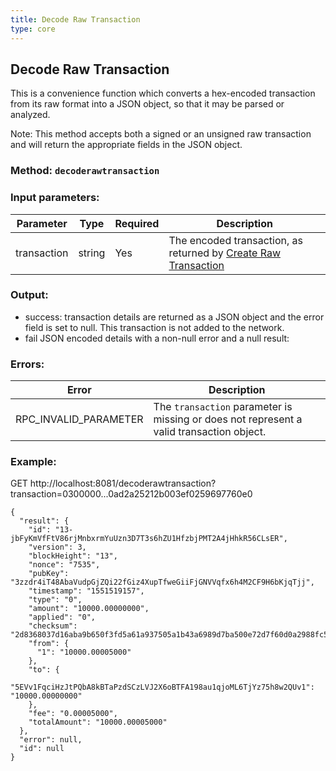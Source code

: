 ```yaml
---
title: Decode Raw Transaction
type: core
---
```

## Decode Raw Transaction
This is a convenience function which converts a hex-encoded transaction from its raw format into a JSON object, so that it may be parsed or analyzed.  

Note: This method accepts both a signed or an unsigned raw transaction and will return the appropriate fields in the JSON object.

### Method: `decoderawtransaction`
### Input parameters:

| Parameter | Type | Required | Description |
| --- | --- | --- | --- |
| transaction | string | Yes | The encoded transaction, as returned by [Create Raw Transaction](https://projectixian.github.io/api_docs/core_create_raw_transaction.html) |


### Output:
- success: transaction details are returned as a JSON object and the error field is set to null. This transaction is not added to the network.
- fail JSON encoded details with a non-null error and a null result:

### Errors:

| Error | Description |
| --- | --- |
| RPC_INVALID_PARAMETER | The `transaction` parameter is missing or does not represent a valid transaction object. |

### Example:
GET http://localhost:8081/decoderawtransaction?transaction=0300000...0ad2a25212b003ef0259697760e0

```
{
  "result": {
    "id": "13-jbFyKmVfFtV86rjMnbxrmYuUzn3D7T3s6hZU1HfzbjPMT2A4jHhkR56CLsER",
    "version": 3,
    "blockHeight": "13",
    "nonce": "7535",
    "pubKey": "3zzdr4iT48AbaVudpGjZQi22fGiz4XupTfweGiiFjGNVVqfx6h4M2CF9H6bKjqTjj",
    "timestamp": "1551519157",
    "type": "0",
    "amount": "10000.00000000",
    "applied": "0",
    "checksum": "2d8368037d16aba9b650f3fd5a61a937505a1b43a6989d7ba500e72d7f60d0a2988fc5c5afe997015b8529ec",
    "from": {
      "1": "10000.00005000"
    },
    "to": {
      "5EVv1FqciHzJtPQbA8kBTaPzdSCzLVJ2X6oBTFA198au1qjoML6TjYz75h8w2QUv1": "10000.00000000"
    },
    "fee": "0.00005000",
    "totalAmount": "10000.00005000"
  },
  "error": null,
  "id": null
}
```